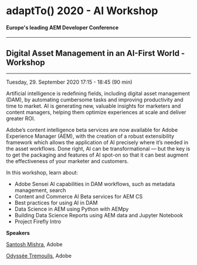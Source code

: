 # adaptTo() 2020 - AI Workshop
#### Europe's leading AEM Developer Conference
-----
## Digital Asset Management in an AI-First World - Workshop
___

Tuesday, 29. September 2020 17:15 - 18:45 (90 min)

Artificial intelligence is redefining fields, including digital asset management (DAM), by automating cumbersome tasks and improving productivity and time to market. AI is generating new, valuable insights for marketers and content managers, helping them optimize  experiences at scale and deliver greater ROI.

Adobe’s content intelligence beta services are now available for  Adobe Experience Manager (AEM), with the creation of a robust extensibility framework which allows the application of AI precisely where it’s needed in the asset workflows. Done right, AI can be transformational — but the key is to get the packaging and features of AI spot-on so that it can best augment the effectiveness of your marketer and customers.

In this workshop, learn about:

- Adobe Sensei AI capabilities in DAM workflows, such as metadata management, search
- Content and Commerce AI Beta services for AEM CS
- Best practices for using AI in DAM
- Data Science in AEM using Python with AEMpy
- Building Data Science Reports using AEM data and Jupyter Notebook
- Project Firefly Intro

**Speakers**

[Santosh Mishra](https://adapt.to/2020/en/conference/speaker.detail.suffix.html/santosh-mishra.html), Adobe

[Odyssée Tremoulis](https://adapt.to/2020/en/conference/speaker.detail.suffix.html/odyssee-tremoulis.html), Adobe
